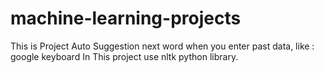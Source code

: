 # machine-learning-projects
This is Project  Auto Suggestion next word when you enter past data, like :  google keyboard
In This project use nltk python library.
